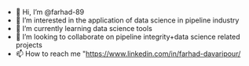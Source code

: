 - 👋 Hi, I’m @farhad-89
- 👀 I’m interested in the application of data science in pipeline industry
- 🌱 I’m currently learning data science tools
- 💞️ I’m looking to collaborate on pipeline integrity+data science related projects
- 📫 How to reach me "https://www.linkedin.com/in/farhad-davaripour/

<!---
farhad-89/farhad-89 is a ✨ special ✨ repository because its `README.md` (this file) appears on your GitHub profile.
You can click the Preview link to take a look at your changes.
--->
